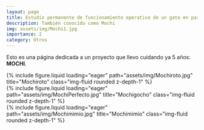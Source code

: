 ```yaml
---
layout: page
title: Estudio permanente de funcionamiento operativo de un gato en particular
description: También conocido como Mochi
img: assets/img/Mochi1.jpg
importance: 2
category: Otros
---
```


Esto es una página dedicada a un proyecto que llevo cuidando ya 5 años: **MOCHI**.

<div class="row">
    <div class="col-sm mt-3 mt-md-0">
        {% include figure.liquid loading="eager" path="assets/img/Mochiroto.jpg" title="Mochiroto" class="img-fluid rounded z-depth-1" %}
    </div>
    <div class="col-sm mt-3 mt-md-0">
        {% include figure.liquid loading="eager" path="assets/img/MochiPerfecto.jpg" title="Mochigocho" class="img-fluid rounded z-depth-1" %}
    </div>
    <div class="col-sm mt-3 mt-md-0">
        {% include figure.liquid loading="eager" path="assets/img/Mochimimio.jpg" title="Mochimimio" class="img-fluid rounded z-depth-1" %}
    </div>
</div>